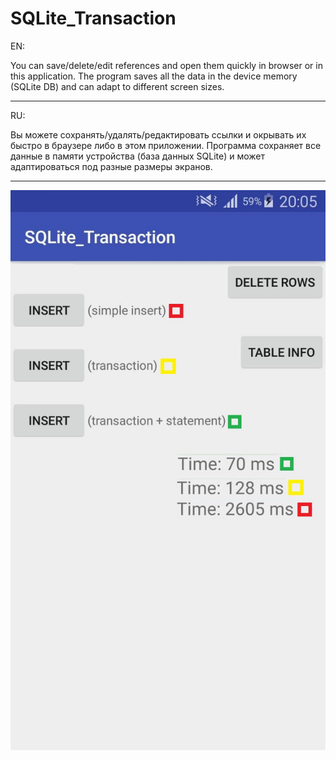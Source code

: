 # SQLite_Transaction
EN:

You can save/delete/edit references and open them quickly in browser or in this application. The program saves all the data in the device memory (SQLite DB) and can adapt to different screen sizes.
________________________________________________________________________
RU:

Вы можете сохранять/удалять/редактировать ссылки и окрывать их быстро в браузере либо в этом приложении. Программа сохраняет все данные в памяти устройства (база данных SQLite) и может адаптироваться под разные размеры экранов.
________________________________________________________________________
![alt text](https://github.com/Max-Tkachenko/SQLite_Transaction/blob/master/screen/screen.jpg)
